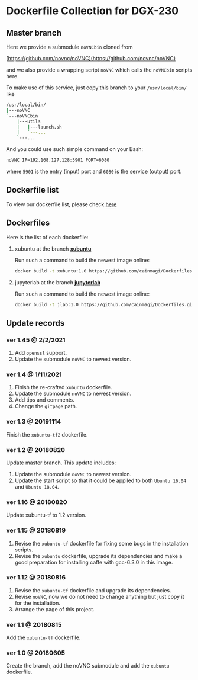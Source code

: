 # Dockerfile Collection for DGX-230

## Master branch

Here we provide a submodule `noVNCbin` cloned from 

[https://github.com/novnc/noVNC](https://github.com/novnc/noVNC)

and we also provide a wrapping script `noVNC` which calls the `noVNCbin` scripts here.

To make use of this service, just copy this branch to your `/usr/local/bin/` like

```Bash
/usr/local/bin/
|---noVNC
`---noVNCbin
    |---utils
    |   |---launch.sh
    |   `---...
    `---...
```

And you could use such simple command on your Bash:

```Bash
noVNC IP=192.168.127.128:5901 PORT=6080
```

where `5901` is the entry (input) port and `6080` is the service (output) port.

## Dockerfile list

To view our dockerfile list, please check [here](./dockerlist)

## Dockerfiles

Here is the list of each dockerfile:

1. xubuntu at the branch [**xubuntu**](https://github.com/cainmagi/Dockerfiles/tree/xubuntu)

    Run such a command to build the newest image online:

    ```Bash
    docker build -t xubuntu:1.0 https://github.com/cainmagi/Dockerfiles.git#xubuntu
    ```

2. jupyterlab at the branch  [**jupyterlab**](https://github.com/cainmagi/Dockerfiles/tree/jupyterlab)

    Run such a command to build the newest image online:

    ```Bash
    docker build -t jlab:1.0 https://github.com/cainmagi/Dockerfiles.git#jupyterlab
    ```
   
## Update records

### ver 1.45 @ 2/2/2021

1. Add `openssl` support.
2. Update the submodule `noVNC` to newest version.

### ver 1.4 @ 1/11/2021

1. Finish the re-crafted `xubuntu` dockerfile.
2. Update the submodule `noVNC` to newest version.
3. Add tips and comments.
4. Change the `gitpage` path.

### ver 1.3 @ 20191114

Finish the `xubuntu-tf2` dockerfile.

### ver 1.2 @ 20180820

Update master branch. This update includes:

1. Update the submodule `noVNC` to newest version.
2. Update the start script so that it could be appiled to both `Ubuntu 16.04` and `Ubuntu 18.04`.

### ver 1.16 @ 20180820

Update xubuntu-tf to 1.2 version.

### ver 1.15 @ 20180819

1. Revise the `xubuntu-tf` dockerfile for fixing some bugs in the installation scripts.
2. Revise the `xubuntu` dockerfile, upgrade its dependencies and make a good preparation for installing caffe with gcc-6.3.0 in this image.

### ver 1.12 @ 20180816

1. Revise the `xubuntu-tf` dockerfile and upgrade its dependencies.
2. Revise `noVNC`, now we do not need to change anything but just copy it for the installation.
3. Arrange the page of this project.

### ver 1.1 @ 20180815

Add the `xubuntu-tf` dockerfile.

### ver 1.0 @ 20180605

Create the branch, add the noVNC submodule and add the `xubuntu` dockerfile.
